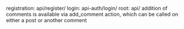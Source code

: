 registration: api/register/
login: api-auth/login/
root: api/ 
addition of comments is available via add_comment action, which can be called on either a post or another comment
